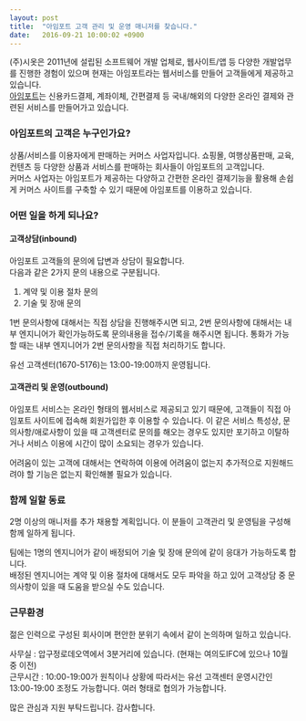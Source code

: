```yaml
---
layout: post
title:  "아임포트 고객 관리 및 운영 매니저를 찾습니다."
date:   2016-09-21 10:00:02 +0900
---
```


(주)시옷은 2011년에 설립된 소프트웨어 개발 업체로, 웹사이트/앱 등 다양한 개발업무를 진행한 경험이 있으며 현재는 아임포트라는 웹서비스를 만들어 고객들에게 제공하고 있습니다.  
[아임포트](http://www.iamport.kr)는 신용카드결제, 계좌이체, 간편결제 등 국내/해외의 다양한 온라인 결제와 관련된 서비스를 만들어가고 있습니다.  


### 아임포트의 고객은 누구인가요?  
상품/서비스를 이용자에게 판매하는 커머스 사업자입니다. 쇼핑몰, 여행상품판매, 교육, 컨텐츠 등 다양한 상품과 서비스를 판매하는 회사들이 아임포트의 고객입니다.  
커머스 사업자는 아임포트가 제공하는 다양하고 간편한 온라인 결제기능을 활용해 손쉽게 커머스 사이트를 구축할 수 있기 때문에 아임포트를 이용하고 있습니다.  

### 어떤 일을 하게 되나요?  

#### 고객상담(inbound)  
아임포트 고객들의 문의에 답변과 상담이 필요합니다.  
다음과 같은 2가지 문의 내용으로 구분됩니다.  

1. 계약 및 이용 절차 문의
2. 기술 및 장애 문의

1번 문의사항에 대해서는 직접 상담을 진행해주시면 되고, 2번 문의사항에 대해서는 내부 엔지니어가 확인가능하도록 문의내용을 접수/기록을 해주시면 됩니다. 통화가 가능할 때는 내부 엔지니어가 2번 문의사항을 직접 처리하기도 합니다.  

유선 고객센터(1670-5176)는 13:00-19:00까지 운영됩니다.  

#### 고객관리 및 운영(outbound)  
아임포트 서비스는 온라인 형태의 웹서비스로 제공되고 있기 때문에, 고객들이 직접 아임포트 사이트에 접속해 회원가입한 후 이용할 수 있습니다. 이 같은 서비스 특성상, 문의사항/애로사항이 있을 때 고객센터로 문의를 해오는 경우도 있지만 포기하고 이탈하거나 서비스 이용에 시간이 많이 소요되는 경우가 있습니다.  

어려움이 있는 고객에 대해서는 연락하여 이용에 어려움이 없는지 추가적으로 지원해드려야 할 기능은 없는지 확인해볼 필요가 있습니다.  


### 함께 일할 동료  
2명 이상의 매니저를 추가 채용할 계획입니다. 이 분들이 고객관리 및 운영팀을 구성해 함께 일하게 됩니다.  

팀에는 1명의 엔지니어가 같이 배정되어 기술 및 장애 문의에 같이 응대가 가능하도록 합니다.  
배정된 엔지니어는 계약 및 이용 절차에 대해서도 모두 파악을 하고 있어 고객상담 중 문의사항이 있을 때 도움을 받으실 수도 있습니다.  

### 근무환경
젊은 인력으로 구성된 회사이며 편안한 분위기 속에서 같이 논의하며 일하고 있습니다.  

사무실 : 압구정로데오역에서 3분거리에 있습니다. (현재는 여의도IFC에 있으나 10월 중 이전)  
근무시간 : 10:00-19:00가 원칙이나 상황에 따라서는 유선 고객센터 운영시간인 13:00-19:00 조정도 가능합니다. 여러 형태로 협의가 가능합니다.  

많은 관심과 지원 부탁드립니다. 감사합니다.  
